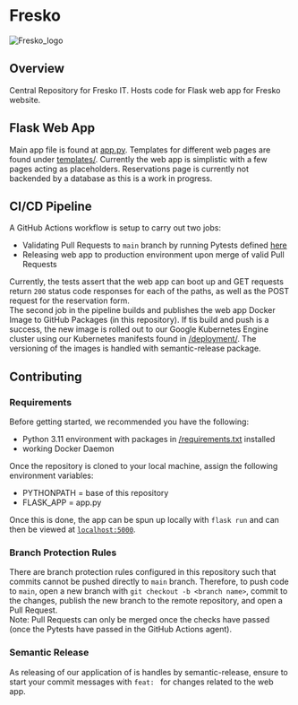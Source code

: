 # Fresko 

![Fresko_logo](https://github.com/granolaameobi/fresko/assets/107860691/8bf3aea6-7a7d-4624-8bc6-d5b39a13b9b9)


## Overview
Central Repository for Fresko IT. Hosts code for Flask web app for Fresko website.

## Flask Web App
Main app file is found at [app.py](/app.py). Templates for different web pages are found under [templates/](/templates/). Currently the web app is simplistic with a few pages acting as placeholders. Reservations page is currently not backended by a database as this is a work in progress.

## CI/CD Pipeline
A GitHub Actions workflow is setup to carry out two jobs:
- Validating Pull Requests to `main` branch by running Pytests defined [here](/tests/test_boot.py)
- Releasing web app to production environment upon merge of valid Pull Requests

Currently, the tests assert that the web app can boot up and GET requests return `200` status code responses for each of the paths, as well as the POST request for the reservation form. <br>
The second job in the pipeline builds and publishes the web app Docker Image to GitHub Packages (in this repository). If tis build and push is a success, the new image is rolled out to our Google Kubernetes Engine cluster using our Kubernetes manifests found in [/deployment/](/deployment/). The versioning of the images is handled with semantic-release package.

## Contributing
### Requirements
Before getting started, we recommended you have the following:
- Python 3.11 environment with packages in [/requirements.txt](/requirements.txt) installed
- working Docker Daemon

Once the repository is cloned to your local machine, assign the following environment variables:
- PYTHONPATH = base of this repository
- FLASK_APP = app.py

Once this is done, the app can be spun up locally with `flask run` and can then be viewed at [`localhost:5000`](http://localhost:5000).
### Branch Protection Rules
There are branch protection rules configured in this repository such that commits cannot be pushed directly to `main` branch. Therefore, to push code to `main`, open a new branch with `git checkout -b <branch name>`, commit to the changes, publish the new branch to the remote repository, and open a Pull Request.<br>
 Note: Pull Requests can only be merged once the checks have passed (once the Pytests have passed in the GitHub Actions agent).
### Semantic Release
As releasing of our application of is handles by semantic-release, ensure to start your commit messages with `feat: ` for changes related to the web app.

